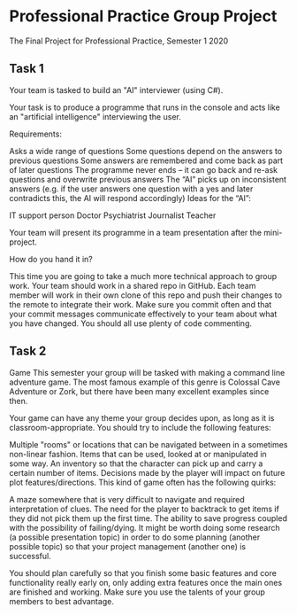 # Professional Practice Group Project
 The Final Project for Professional Practice, Semester 1 2020

## Task 1
Your team is tasked to build an "AI" interviewer (using C#).

Your task is to produce a programme that runs in the console and acts like an "artificial intelligence" interviewing the user.

Requirements:

Asks a wide range of questions
Some questions depend on the answers to previous questions
Some answers are remembered and come back as part of later questions
The programme never ends – it can go back and re-ask questions and overwrite previous answers
The “AI” picks up on inconsistent answers (e.g. if the user answers one question with a yes and later contradicts this, the AI will respond accordingly)
 Ideas for the “AI”:

IT support person
Doctor
Psychiatrist
Journalist
Teacher

Your team will present its programme in a team presentation after the mini-project.

How do you hand it in?

This time you are going to take a much more technical approach to group work. Your team should work in a shared repo in GitHub. Each team member will work in their own clone of this repo and push their changes to the remote to integrate their work. Make sure you commit often and that your commit messages communicate effectively to your team about what you have changed. You should all use plenty of code commenting.

## Task 2

Game
This semester your group will be tasked with making a command line adventure game. The most famous example of this genre is Colossal Cave Adventure or Zork, but there have been many excellent examples since then.

Your game can have any theme your group decides upon, as long as it is classroom-appropriate. You should try to include the following features:

Multiple "rooms" or locations that can be navigated between in a sometimes non-linear fashion.
Items that can be used, looked at or manipulated in some way.
An inventory so that the character can pick up and carry a certain number of items.
Decisions made by the player will impact on future plot features/directions.
This kind of game often has the following quirks:

A maze somewhere that is very difficult to navigate and required interpretation of clues.
The need for the player to backtrack to get items if they did not pick them up the first time.
The ability to save progress coupled with the possibility of failing/dying.
It might be worth doing some research (a possible presentation topic) in order to do some planning (another possible topic) so that your project management (another one) is successful. 

You should plan carefully so that you finish some basic features and core functionality really early on, only adding extra features once the main ones are finished and working. Make sure you use the talents of your group members to best advantage.
